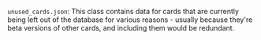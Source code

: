 `unused_cards.json`: This class contains data for cards that are currently being left out of the database for various reasons - usually because they're beta versions of other cards, and including them would be redundant.
